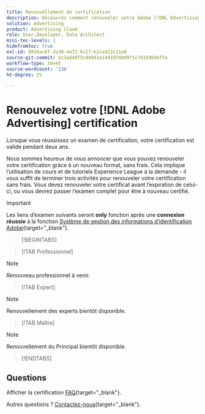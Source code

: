 ```yaml
---
title: Renouvellement de certification
description: Découvrez comment renouveler votre Adobe [!DNL Advertising] certification avant son expiration.
solution: Advertising
product: Advertising Cloud
role: User,Developer, Data Architect
mini-toc-levels: 1
hidefromtoc: true
exl-id: 8016ac6f-2a30-4a72-bc17-b2ca422c21e8
source-git-commit: bc3ad48f5c48943a14d1974b0971c74154b9ef7a
workflow-type: tm+mt
source-wordcount: '136'
ht-degree: 2%

---
```


# Renouvelez votre [!DNL Adobe Advertising] certification

Lorsque vous réussissez un examen de certification, votre certification est valide pendant deux ans.

Nous sommes heureux de vous annoncer que vous pouvez renouveler votre certification grâce à un nouveau format, sans frais. Cela implique l’utilisation de cours et de tutoriels Experience League à la demande - il vous suffit de terminer trois activités pour renouveler votre certification sans frais. Vous devez renouveler votre certificat avant l’expiration de celui-ci, ou vous devrez passer l’examen complet pour être à nouveau certifié.

>[!IMPORTANT]
>
>Les liens d’examen suivants seront **only** fonction après une **connexion réussie** à la fonction [Système de gestion des informations d’identification Adobe](https://www.certmetrics.com/adobe){target="_blank"}.

>[!BEGINTABS]

>[!TAB Professionnel]

>[!NOTE]
>
>Renouveau professionnel à venir.

>[!TAB Expert]

>[!NOTE]
>
>Renouvellement des experts bientôt disponible.

>[!TAB Maître]

>[!NOTE]
>
>Renouvellement du Principal bientôt disponible.

>[!ENDTABS]

## Questions

Afficher la certification [FAQ](https://experienceleague.adobe.com/docs/certification/certification/faq.html){target="_blank"}.

Autres questions ? [Contactez-nous](mailto:certif@adobe.com){target="_blank"}.
